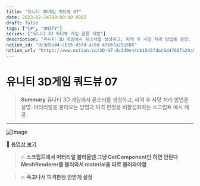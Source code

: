```yaml
---
title: "유니티 3D게임 쿼드뷰 07"
date: 2023-02-14T00:00:00.000Z
draft: false
tags: ["C#", "UNITY"]
series: ["유니티 3D 쿼터뷰 게임 클론 개발"]
description: "유니티 3D 게임에서 몬스터를 생성하고, 피격 후 사망 처리 방법을 설명. 머터리얼을 불러오는 방법과 피격 판정을 비활성화하는 스크립트 예시 제공."
notion_id: "dc3d9e44-cb15-45fd-ac6d-4766fa29a508"
notion_url: "https://www.notion.so/3D-07-dc3d9e44cb1545fdac6d4766fa29a508"
---
```


# 유니티 3D게임 쿼드뷰 07

> **Summary**
> 유니티 3D 게임에서 몬스터를 생성하고, 피격 후 사망 처리 방법을 설명. 머터리얼을 불러오는 방법과 피격 판정을 비활성화하는 스크립트 예시 제공.

---

![Image](https://prod-files-secure.s3.us-west-2.amazonaws.com/09ccd4d5-876c-4bba-bbdf-cc77a0a11257/f362ff2b-c9ab-47ce-b1c1-0e15737a9dea/Untitled.png?X-Amz-Algorithm=AWS4-HMAC-SHA256&X-Amz-Content-Sha256=UNSIGNED-PAYLOAD&X-Amz-Credential=ASIAZI2LB4662UKVBT7R%2F20250724%2Fus-west-2%2Fs3%2Faws4_request&X-Amz-Date=20250724T083839Z&X-Amz-Expires=3600&X-Amz-Security-Token=IQoJb3JpZ2luX2VjEAAaCXVzLXdlc3QtMiJHMEUCIQDlVj%2BAr2r5ZahLIL6J25iqkDUM2OLMpr%2BIlcGpp87nIgIgDL8jsqRcPl%2FccMnJq2cBBMRP%2FEkGGX7M6o6Cf30ngrwq%2FwMIKRAAGgw2Mzc0MjMxODM4MDUiDHm%2F%2FOGo7LonQ34v6SrcA29PZIoRbLLN65cYWAchcI6B8e3wY9dTFJHBZzvQ39mkGss2GwfdG9Ii1rWrii4accnOOuCem%2F95h6GLyE84OOtMZxhEzyaXkL33NPr3and11JW6so5s6Ef0Gk9yeq0m9KU55vpRujhX4kgA33GlOveTAcZqEF99qDHMYnFxZpsC%2FGNBo%2Fpk44pq7RmR8FlLrVrz13jVUXPqBh8wAfI2FyuJ1Mkhwhct%2FE6jG0S3r7G8%2B1XIUGUlzVe9drZ%2BQpphh9HYN0MyN5t4IRzw6x9aNj%2FUJEzHIZHkh7AwP9bw88nffVwH4bEcJ%2F9Qd2DYvBlTDusO0vF5SKZzqCdVAkcqcWpO02hK9lh5aRe4yGD6KrdOQnrAuGX1wu9Q43aQAlyG658KKsUe6pTXXLZ%2BcqxgZafppK970NDGYdnql2DfNDaWMbduyY7OGgO4loK%2Ff5fSsyhRQU9cHMyYoW0JrdRrPeizRckzhzxwdLe3zl7IpcaKZQGXr7iKESOZask0wDW4JB9D4ePwztpRCfvMejhec3Xx%2FvDP2rM0k1zhXBo9cDfCt3ZAKBfKLRR7flHYZ8BJVPmi3kuSB7rXp9uuOh1hbofKd3C6bc%2BMvMAeTYc7YWOP%2FpgKyRBWvyjyJx%2FnMJTPh8QGOqUByKgwzInNowIc6pOCJX62yI0mZW9P%2B81JZeuBKXzk8it2J%2BKvoXn49yGJ63dA4T2tA17uwDjwVIHv3XUlw0JQA8gfHuDiMxXl%2Fn9FSmvwfuUmznhs6lNGfejpzAV56h%2BZtLAdwZwNfapz9HlU4zvx%2BA7tzHp0AbZrPgPsUat1aD%2F1Ak8z%2F3G3sj%2BLVxyK2jiYuyeo%2FAz%2F6Oo1Saufm7hv%2F53FIt1u&X-Amz-Signature=631a5249b1d5b52adc0e8ed728541d5fde7974aa55911d3b9d6641f02464f8ab&X-Amz-SignedHeaders=host&x-amz-checksum-mode=ENABLED&x-id=GetObject)

🎥 [동영상 보기](https://www.youtube.com/watch?v=IoaPxcSHwEM&list=PLO-mt5Iu5TeYkrBzWKuTCl6IUm_bA6BKy&index=9)

> 🔥 **스크립트에서 머터리얼 불러올땐 그냥 GetComponent만 하면 안된다 MeshRenderer를 불러와서 material을 따로 불러와야함**

> 🔥 **죽고나서 피격판정 안받게 설정**


